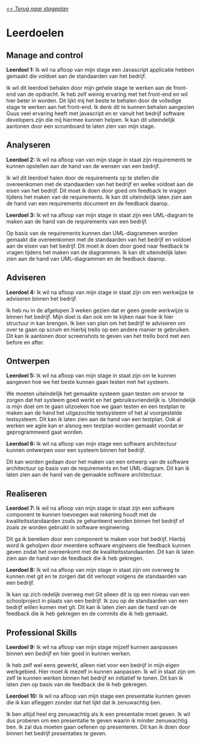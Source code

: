 [*<< Terug naar stageplan*](/stageplan)

# Leerdoelen
## Manage and control


**Leerdoel 1:** Ik wil na afloop van mijn stage een Javascript applicatie hebben gemaakt die voldoet aan
de standaarden van het bedrijf.

Ik wil dit leerdoel behalen door mijn gehele stage te werken aan de front-end van de opdracht. Ik
heb zelf weinig ervaring met het front-end en wil hier beter in worden. Dit lijkt mij het beste te
behalen door de volledige stage te werken aan het front-end. Ik denk dit te kunnen behalen
aangezien Guus veel ervaring heeft met javascript en er vanuit het bedrijf software developers zijn
die mij hiermee kunnen helpen. Ik kan dit uiteindelijk aantonen door een scrumboard te laten zien
van mijn stage.


## Analyseren

**Leerdoel 2:** Ik wil na afloop van van mijn stage in staat zijn requirements te kunnen opstellen aan de
hand van de wensen van een bedrijf.

Ik wil dit leerdoel halen door de requirements op te stellen die overeenkomen met de standaarden
van het bedrijf en welke voldoet aan de eisen van het bedrijf. Dit moet ik doen door goed om
feedback te vragen tijdens het maken van de requirements. Ik kan dit uiteindelijk laten zien aan de
hand van een requirements document en de feedback daarop.

**Leerdoel 3:** Ik wil na afloop van mijn stage in staat zijn een UML-diagram te maken aan de hand van
de requirements van een bedrijf.

Op basis van de requirements kunnen dan UML-diagrammen worden gemaakt die overeenkomen
met de standaarden van het bedrijf en voldoet aan de eisen van het bedrijf. Dit moet ik doen door
goed naar feedback te vragen tijdens het maken van de diagrammen. Ik kan dit uiteindelijk laten zien
aan de hand van UML-diagrammen en de feedback daarop.


## Adviseren

**Leerdoel 4:** Ik wil na afloop van mijn stage in staat zijn om een werkwijze te adviseren binnen het
bedrijf.

Ik heb nu in de afgelopen 3 weken gezien dat er geen goede werkwijze is binnen het bedrijf. Mijn
doel is dan ook om te kijken naar hoe ik hier structuur in kan brengen. Ik ben van plan om het bedrijf
te adviseren om over te gaan op scrum en hierbij trello op een andere manier te gebruiken. Dit kan
ik aantonen door screenshots te geven van het trello bord met een before en after.


## Ontwerpen

**Leerdoel 5:** Ik wil na afloop van mijn stage in staat zijn om te kunnen aangeven hoe we het beste
kunnen gaan testen met het systeem.

We moeten uiteindelijk het gemaakte systeem gaan testen om ervoor te zorgen dat het systeem
goed werkt en het gebruiksvriendelijk is. Uiteindelijk is mijn doel om te gaan uitzoeken hoe we gaan
testen en een testplan te maken aan de hand het uitgezochte testsysteem of het al voorgestelde
testsysteem. Dit kan ik laten zien aan de hand van een testplan. Ook al werken we agile kan er alsnog
een testplan worden gemaakt voordat er geprogrammeerd gaat worden.

**Leerdoel 6:** Ik wil na afloop van mijn stage een software architectuur kunnen ontwerpen voor een
systeem binnen het bedrijf.

Dit kan worden gedaan door het maken van een ontwerp van de software architectuur op basis van
de requirements en het UML-diagram. Dit kan ik laten zien aan de hand van de gemaakte software
architectuur.


## Realiseren

**Leerdoel 7:** Ik wil na afloop van mijn stage in staat zijn een software component te kunnen
toevoegen wat rekening houdt met de kwaliteitsstandaarden zoals ze gehanteerd worden binnen
het bedrijf of zoals ze worden gebruikt in software engineering.

Dit ga ik bereiken door een component te maken voor het bedrijf. Hierbij word ik geholpen door
meerdere software engineers die feedback kunnen geven zodat het overeenkomt met de
kwaliteitsstandaarden. Dit kan ik laten zien aan de hand van de feedback die ik heb gekregen.

**Leerdoel 8:** Ik wil na afloop van mijn stage in staat zijn om overweg te kunnen met git en te zorgen
dat dit verloopt volgens de standaarden van een bedrijf.

Ik kan op zich redelijk overweg met Git alleen dit is op een niveau van een schoolproject in plaats van
een bedrijf. Ik zou op de standaarden van een bedrijf willen komen met git. Dit kan ik laten zien aan
de hand van de feedback die ik heb gekregen en de commits die ik heb gemaakt.


## Professional Skills

**Leerdoel 9:** Ik wil na afloop van mijn stage mijzelf kunnen aanpassen binnen een bedrijf en hier goed
in kunnen werken.

Ik heb zelf wel eens gewerkt, alleen niet voor een bedrijf in mijn eigen werkgebied. Hier moet ik
mezelf in kunnen aanpassen. Ik wil in staat zijn om zelf te kunnen werken binnen het bedrijf en
initiatief te tonen. Dit kan ik laten zien op basis van de feedback die ik heb gekregen.

**Leerdoel 10:** Ik wil na afloop van mijn stage een presentatie kunnen geven die ik kan afleggen zonder
dat het lijkt dat ik zenuwachtig ben.

Ik ben altijd heel erg zenuwachtig als ik een presentatie moet geven. Ik wil dus proberen om een
presentatie te geven waarin ik minder zenuwachtig ben. Ik zal dus moeten gaan oefenen op
presenteren. Dit kan ik doen door binnen het bedrijf presentaties te geven.